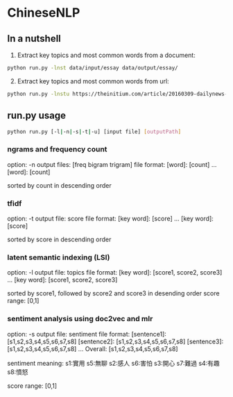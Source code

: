 # ChineseNLP

## In a nutshell
1. Extract key topics and most common words from a document:
```bash
python run.py -lnst data/input/essay data/output/essay/
```
2. Extract key topics and most common words from url:
```bash
python run.py -lnstu https://theinitium.com/article/20160309-dailynews-alphago/ data/output/essay/
```
## run.py usage
```bash
python run.py [-l|-n|-s|-t|-u] [input file] [outputPath]
```

###  ngrams and frequency count
option: -n
output files: [freq bigram trigram]
file format:
[word]: [count]
...
[word]: [count]

sorted by count in descending order

###  tfidf
option: -t
output file: score
file format:
[key word]: [score]
...
[key word]: [score]

sorted by score in descending order

### latent semantic indexing (LSI)
option: -l
output file: topics
file format:
[key word]: [score1, score2, score3]
...
[key word]: [score1, score2, score3]

sorted by score1, followed by score2 and score3 in desending order
score range: [0,1]

###  sentiment analysis using doc2vec and mlr
option: -s
output file: sentiment
file format:
[sentence1]: [s1,s2,s3,s4,s5,s6,s7,s8]
[sentence2]: [s1,s2,s3,s4,s5,s6,s7,s8]
[sentence3]: [s1,s2,s3,s4,s5,s6,s7,s8]
...
Overall: [s1,s2,s3,s4,s5,s6,s7,s8]

sentiment meaning:
s1:實用	s5:無聊
s2:感人	s6:害怕
s3:開心	s7:難過 
s4:有趣	s8:憤怒

score range: [0,1]


